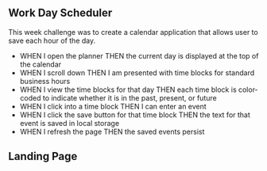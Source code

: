 ## Work Day Scheduler
This week challenge was to create a calendar application that allows user to save each hour of the day. 

- WHEN I open the planner
THEN the current day is displayed at the top of the calendar
- WHEN I scroll down
THEN I am presented with time blocks for standard business hours
- WHEN I view the time blocks for that day
THEN each time block is color-coded to indicate whether it is in the past, present, or future
- WHEN I click into a time block
THEN I can enter an event
- WHEN I click the save button for that time block
THEN the text for that event is saved in local storage
- WHEN I refresh the page
THEN the saved events persist

## Landing Page
